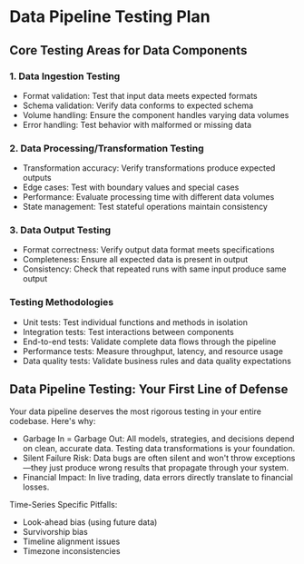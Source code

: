 # Data Pipeline Testing Plan
## Core Testing Areas for Data Components
### 1. Data Ingestion Testing

- Format validation: Test that input data meets expected formats
- Schema validation: Verify data conforms to expected schema
- Volume handling: Ensure the component handles varying data volumes
- Error handling: Test behavior with malformed or missing data

### 2. Data Processing/Transformation Testing

- Transformation accuracy: Verify transformations produce expected outputs
- Edge cases: Test with boundary values and special cases
- Performance: Evaluate processing time with different data volumes
- State management: Test stateful operations maintain consistency

### 3. Data Output Testing

- Format correctness: Verify output data format meets specifications
- Completeness: Ensure all expected data is present in output
- Consistency: Check that repeated runs with same input produce same output

### Testing Methodologies

- Unit tests: Test individual functions and methods in isolation
- Integration tests: Test interactions between components
- End-to-end tests: Validate complete data flows through the pipeline
- Performance tests: Measure throughput, latency, and resource usage
- Data quality tests: Validate business rules and data quality expectations

## Data Pipeline Testing: Your First Line of Defense
Your data pipeline deserves the most rigorous testing in your entire codebase. Here's why:

- Garbage In = Garbage Out: All models, strategies, and decisions depend on clean, accurate data. Testing data transformations is your foundation.
- Silent Failure Risk: Data bugs are often silent and won't throw exceptions—they just produce wrong results that propagate through your system.
- Financial Impact: In live trading, data errors directly translate to financial losses.

Time-Series Specific Pitfalls:
- Look-ahead bias (using future data)
- Survivorship bias
- Timeline alignment issues
- Timezone inconsistencies
